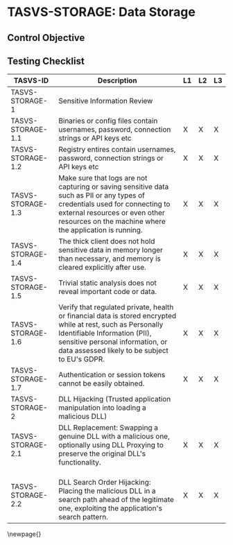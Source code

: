 # TASVS-STORAGE: Data Storage

## Control Objective


## Testing Checklist

| TASVS-ID          | Description                                                                                                                                                                                                                       | L1 | L2 | L3 |
| ---- | ------------- | - | - | - |
| TASVS-STORAGE-1   | Sensitive Information Review                                                                                                                                                                                                      |    |    |    |
| TASVS-STORAGE-1.1 | Binaries or config files contain usernames, password, connection strings or API keys etc                                                                                                                                          | X  | X  | X  |
| TASVS-STORAGE-1.2 | Registry entires contain usernames, password, connection strings or API keys etc                                                                                                                                                  | X  | X  | X  |
| TASVS-STORAGE-1.3 | Make sure that logs are not capturing or saving sensitive data such as PII or any types of credentials used for connecting to external resources or even other resources on the machine where the application is running.         | X  | X  | X  |
| TASVS-STORAGE-1.4 | The thick client does not hold sensitive data in memory longer than necessary, and memory is cleared explicitly after use.                                                                                                        | X  | X  | X  |
| TASVS-STORAGE-1.5 | Trivial static analysis does not reveal important code or data.                                                                                                                                                                   | X  | X  | X  |
| TASVS-STORAGE-1.6 | Verify that regulated private, health or financial data is stored encrypted while at rest, such as Personally Identifiable Information (PII), sensitive personal information, or data assessed likely to be subject to EU's GDPR. | X  | X  | X  |
| TASVS-STORAGE-1.7 | Authentication or session tokens cannot be easily obtained.                                                                                                                                                                       | X  | X  | X  |
| TASVS-STORAGE-2   | DLL Hijacking (Trusted application manipulation into loading a malicious DLL)                                                                                                                                                     |    |    |    |
| TASVS-STORAGE-2.1 | DLL Replacement: Swapping a genuine DLL with a malicious one, optionally using DLL Proxying to preserve the original DLL's functionality.                                                                                         | X  | X  | X  |
| TASVS-STORAGE-2.2 | <br>DLL Search Order Hijacking: Placing the malicious DLL in a search path ahead of the legitimate one, exploiting the application's search pattern.                                                                              | X  | X  | X  |

\newpage{}